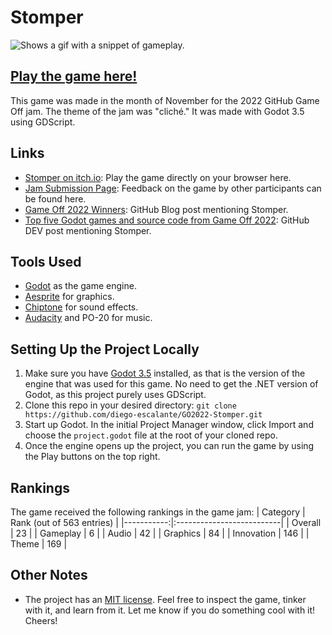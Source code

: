 # Stomper

<picture>
  <source srcset="../assets/gameplay.gif?raw=true">
  <img alt="Shows a gif with a snippet of gameplay." src="../assets/gameplay.gif?raw=true">
</picture>

## [Play the game here!](https://diego-escalante.itch.io/stomper)
This game was made in the month of November for the 2022 GitHub Game Off jam. The theme of the jam was "cliché." It was made with Godot 3.5 using GDScript. 

## Links
* [Stomper on itch.io](https://diego-escalante.itch.io/stomper): Play the game directly on your browser here.
* [Jam Submission Page](https://itch.io/jam/game-off-2022/rate/1775177): Feedback on the game by other participants can be found here.
* [Game Off 2022 Winners](https://github.blog/2023-01-13-game-off-2022-winners): GitHub Blog post mentioning Stomper.
* [Top five Godot games and source code from Game Off 2022](https://dev.to/github/top-five-godot-games-and-source-code-from-game-off-2022-3690): GitHub DEV post mentioning Stomper.

## Tools Used
* [Godot](https://godotengine.org/) as the game engine.
* [Aesprite](https://www.aseprite.org/) for graphics.
* [Chiptone](https://sfbgames.itch.io/chiptone) for sound effects.
* [Audacity](https://www.audacityteam.org/) and PO-20 for music.

## Setting Up the Project Locally
1. Make sure you have [Godot 3.5](https://godotengine.org/download/3.x) installed, as that is the version of the engine that was used for this game. No need to get the .NET version of Godot, as this project purely uses GDScript.
2. Clone this repo in your desired directory: `git clone https://github.com/diego-escalante/GO2022-Stomper.git`
3. Start up Godot. In the initial Project Manager window, click Import and choose the `project.godot` file at the root of your cloned repo.
4. Once the engine opens up the project, you can run the game by using the Play buttons on the top right.

## Rankings
The game received the following rankings in the game jam:
| Category   | Rank (out of 563 entries) |
|-----------:|:--------------------------|
| Overall    | 23                        |
| Gameplay   | 6                         |
| Audio      | 42                        |
| Graphics   | 84                        |
| Innovation | 146                       |
| Theme      | 169                       |

## Other Notes
* The project has an [MIT license](LICENSE). Feel free to inspect the game, tinker with it, and learn from it. Let me know if you do something cool with it! Cheers!
